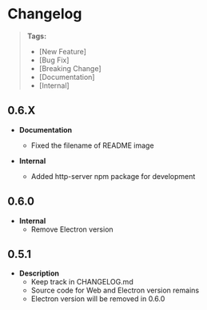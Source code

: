 # Changelog

> **Tags:**
>
> - [New Feature]
> - [Bug Fix]
> - [Breaking Change]
> - [Documentation]
> - [Internal]

## 0.6.X
- **Documentation**
  - Fixed the filename of README image

- **Internal**
  - Added http-server npm package for development

## 0.6.0
- **Internal**
  - Remove Electron version
  
## 0.5.1

- **Description**
  - Keep track in CHANGELOG.md
  - Source code for Web and Electron version remains
  - Electron version will be removed in 0.6.0
